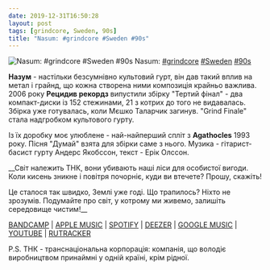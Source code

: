 ```yaml
---
date: 2019-12-31T16:50:28
layout: post
tags: [grindcore, Sweden, 90s]
title: "Nasum: #grindcore #Sweden #90s"
---
```

![Nasum: #grindcore #Sweden #90s](https://f4.bcbits.com/img/a0786235648_5.jpg)
Nasum: [#grindcore](/tags/#grindcore) [#Sweden](/tags/#Sweden) [#90s](/tags/#90s)

**Назум** - настільки безсумнівно культовий гурт, він дав такий вплив на метал і грайнд, що кожна створена ними композиція крайньо важлива. 2006 року __Рецидив рекордз__ випустили збірку &quot;Тертий фінал&quot; - два компакт-диски із 152 стежинами, 21 з котрих до того не видавалась. Збірка уже готувалась, коли Мєшко Таларчик загинув. &quot;Grind Finale&quot; стала надгробком культового гурту.

Із їх доробку моє улюблене - най-найперший спліт з **Agathocles** 1993 року. Пісня &quot;Думай&quot; взята для збірки саме з нього. Музика - гітарист-басист гурту Андерс Якобссон, текст - Ерік Олссон.

__Світ належить ТНК,
вони убивають наші ліси для особистої вигоди.
Коли кисень зникне і повітря почорніє,
куди ви втечете? Прошу, скажіть!

Це сталося так швидко, Землі уже годі.
Що трапилось? Ніхто не зрозумів.
Подумайте про світ, у котрому ми живемо,
залишіть середовище чистим!__

[BANDCAMP](https://nasum.bandcamp.com/album/grind-finale) \| [APPLE MUSIC](https://music.apple.com/us/album/grind-finale/120316276) \| [SPOTIFY](https://open.spotify.com/album/4WP5PYC8feRUh5Wyu703ep) \| [DEEZER](https://www.deezer.com/album/1004095?utm_source=deezer&amp;utm_content=album-1004095&amp;utm_term=1601611822_1577803626&amp;utm_medium=web) \| [GOOGLE MUSIC](https://play.google.com/music/m/Bfvgi4hckp7f2f5wkriu62hhwta?t=Grind_Finale_-_Nasum) \| [YOUTUBE](https://www.youtube.com/playlist?list=OLAK5uy_mxCzctMUHL2jOyjyYLeqbOx-f9eImqlzA) \| [RUTRACKER](https://rutracker.org/forum/viewtopic.php?t=3566713) 

P.S. ТНК - транснаціональна корпорація: компанія, що володіє виробництвом принаймні у одній країні, крім рідної.